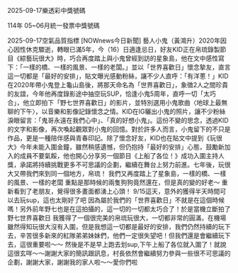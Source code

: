
2025-09-17樂透彩中獎號碼

                                
114年 05~06月統一發票中獎號碼
                             
2025-09-17空氣品質指標
                              [NOWnews今日新聞] 藝人小鬼（黃鴻升）2020年因心因性休克驟逝，轉眼已滿5年，今（16）日適逢忌日，好友KID正在帛琉錄製節目《綜藝玩很大》時，巧合再度踏上與小鬼曾經到訪的星象島，他在文中感性寫下：「一樣的橋、一樣的風景、一樣的老闆。」並以「世界喜歡日」懷念摯友，直言這一切都是「最好的安排」，貼文曝光感動粉絲，讓不少人直呼：「有洋蔥！」KID在2020年帶小鬼登上龜山島後，將那天命名為「世界喜歡日」，象徵2人之間珍貴的友誼，今年他再度錄影途中抽空玩SUP，恰逢小鬼5周年，直呼一切「太巧合」，他立即拍下「野七世界喜歡日」的影片，並特別選用小鬼歌曲〈地球上最無聊的下午〉，以音樂和影像記錄懷念之情。KID在IG曬出小鬼的照片，讓不少粉絲淚眼留言：「鬼哥永遠在我們心中」、「真的好想小鬼」。這份不變的思念，透過KID的文字和影像，再次喚起觀眾對小鬼的回憶。對於許多人而言，小鬼留下的不只是作品，更是一種陪伴感與青春印記。除了懷念好友，KID也在貼文中提到《玩很大》今年未能入圍金鐘，雖然稍感遺憾，但仍抱持「最好的安排」心態，鼓勵新加入的成員不要氣餒，他也開心分享另一個節目《上船了各位！》成功入圍主持人獎，承諾將持續挑戰更多不可思議的企劃，繼續在舞台上努力前進。七年後，玩很大又帶我們來到同一個地方，帛琉！ 我們又再度踏上了星象島，一樣的橋、一樣的風景、一樣的老闆 重點是那時候的兩隻狗狗竟然還在，但是真的變的好老～ 重新看到了老朋友，覺得很多畫面都湧上心頭！ 9/15這天，意外的獲得半天時間可以去玩sup，這也太剛好了吧 因為屬於我們的「世界喜歡日」不就是在這個時候嗎！另外前年野七也是在這拍攝的，這一切的一切都太巧合了！於是當機立斷拍了野七世界喜歡日 我獲得了一個很完美的帛琉玩很大，一切都非常的圓滿，在機場雖然得知玩很大沒有入圍，但是我想這一切都是最好的安排，我們仍然持續的玩下去，辛苦很多新來的紅隊弟弟妹妹們，他們一定很失望吧！但我們還是會繼續玩下去，這很重要啦～～ 然後是不是早上跑去划sup,下午上船了各位就入圍了！就說這很玄咩～～謝謝大家的簡訊跟訊息，村長依然會繼續努力參與一些很不可思議的企劃，謝謝大家，謝謝我的家人啦～～愛你們啦